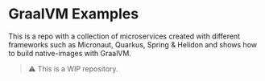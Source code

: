 # GraalVM Examples
This is a repo with a collection of microservices created with different frameworks such as Micronaut, Quarkus, Spring & Helidon and shows how to build native-images with GraalVM.


> :warning: This is a WIP repository.
